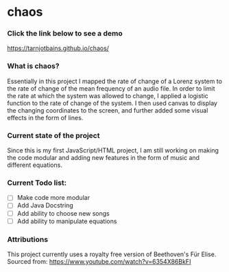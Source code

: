 # chaos

### Click the link below to see a demo 
https://tarnjotbains.github.io/chaos/

### What is chaos? 
Essentially in this project I mapped the rate of change of a Lorenz system to the rate of change of the mean frequency of an audio file. In order to limit the rate at which the system was allowed to change, I applied a logistic function to the rate of change of the system. I then used canvas to display the changing coordinates to the screen, and further added some visual effects in the form of lines. 

### Current state of the project 
Since this is my first JavaScript/HTML project, I am still working on making the code modular and adding new features in the form of music and different equations. 

### Current Todo list:
- [ ] Make code more modular 
- [ ] Add Java Docstring
- [ ] Add ability to choose new songs
- [ ] Add ability to manipulate equations 

### Attributions
This project currently uses a royalty free version of Beethoven's Für Elise.
Sourced from: https://www.youtube.com/watch?v=6354X86BkFI
